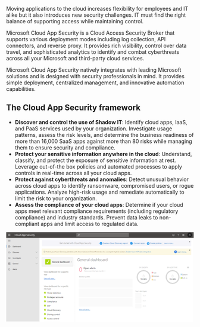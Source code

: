 Moving applications to the cloud increases flexibility for employees and IT alike but it also introduces new security challenges. IT must find the right balance of supporting access while maintaining control.

Microsoft Cloud App Security is a Cloud Access Security Broker that supports various deployment modes including log collection, API connectors, and reverse proxy. It provides rich visibility, control over data travel, and sophisticated analytics to identify and combat cyberthreats across all your Microsoft and third-party cloud services.
 
Microsoft Cloud App Security natively integrates with leading Microsoft solutions and is designed with security professionals in mind. It provides simple deployment, centralized management, and innovative automation capabilities.

## The Cloud App Security framework
- **Discover and control the use of Shadow IT**: Identify   cloud apps, IaaS, and PaaS services used by your organization. Investigate usage patterns, assess the risk levels, and determine the business readiness of more than 16,000 SaaS apps against more than 80 risks while managing them to ensure security and compliance.
- **Protect your sensitive information anywhere in the cloud**: Understand, classify, and protect the exposure of sensitive information at rest. Leverage out-of-the box policies and automated processes to apply controls in real-time across all your cloud apps.
- **Protect against cyberthreats and anomalies**: Detect unusual behavior across cloud apps to identify ransomware, compromised users, or rogue applications. Analyze high-risk usage and remediate automatically to limit the risk to your organization.
- **Assess the compliance of your cloud apps**: Determine if your cloud apps meet relevant compliance requirements (including regulatory compliance) and industry standards. Prevent data leaks to non-compliant apps and limit access to regulated data.

![Cloud App Security](../media/cloud-app-security.png)